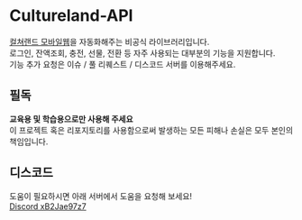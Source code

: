 # Cultureland-API
[컬쳐랜드 모바일웹](https://m.cultureland.co.kr/)을 자동화해주는 비공식 라이브러리입니다.<br>
로그인, 잔액조회, 충전, 선물, 전환 등 자주 사용되는 대부분의 기능을 지원합니다.<br>
기능 추가 요청은 이슈 / 풀 리퀘스트 / 디스코드 서버를 이용해주세요.

## 필독
**교육용 및 학습용으로만 사용해 주세요**<br>
이 프로젝트 혹은 리포지토리를 사용함으로써 발생하는 모든 피해나 손실은 모두 본인의 책임입니다.

## 디스코드
도움이 필요하시면 아래 서버에서 도움을 요청해 보세요!<br>
[Discord xB2Jae97z7](https://discord.gg/xB2Jae97z7)

